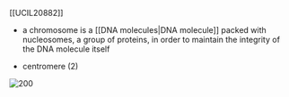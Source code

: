 [[UCIL20882]]

- a chromosome is a [[DNA molecules|DNA molecule]] packed with nucleosomes, a group of proteins, in order to maintain the integrity of the DNA molecule itself

- centromere (2)

![200](https://i.imgur.com/ZV9uQhv.png)
